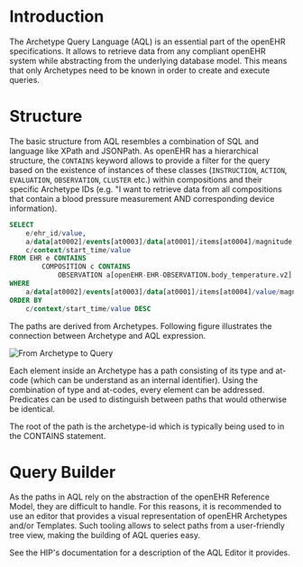 # Introduction

The Archetype Query Language (AQL) is an essential part of the openEHR specifications. It allows to retrieve data from any compliant openEHR system while abstracting from the underlying database model. This means that only Archetypes need to be known in order to create and execute queries.

# Structure

The basic structure from AQL resembles a combination of SQL and language like XPath and JSONPath. As openEHR has a hierarchical structure, the `CONTAINS` keyword allows to provide a filter for the query based on the existence of instances of these classes (`INSTRUCTION`, `ACTION`, `EVALUATION`, `OBSERVATION`, `CLUSTER` etc.) within compositions and their specific Archetype IDs (e.g. "I want to retrieve data from all compositions that contain a blood pressure measurement AND corresponding device information).

```sql
SELECT
    e/ehr_id/value, 
    a/data[at0002]/events[at0003]/data[at0001]/items[at0004]/magnitude, 
    c/context/start_time/value
FROM EHR e CONTAINS 
        COMPOSITION c CONTAINS
            OBSERVATION a[openEHR-EHR-OBSERVATION.body_temperature.v2]
WHERE
    a/data[at0002]/events[at0003]/data[at0001]/items[at0004]/value/magnitude > 37
ORDER BY
    c/context/start_time/value DESC
```

The paths are derived from Archetypes. Following figure illustrates the connection between Archetype and AQL expression.

![From Archetype to Query](/img/aql_process.png)

Each element inside an Archetype has a path consisting of its type and at-code (which can be understand as an internal identifier). Using the combination of type and at-codes, every element can be addressed. Predicates can be used to distinguish between paths that would otherwise be identical.

The root of the path is the archetype-id which is typically being used to in the CONTAINS statement. 


# Query Builder

As the paths in AQL rely on the abstraction of the openEHR Reference Model, they are difficult to handle. For this reasons, it is recommended to use an editor that provides a visual representation of openEHR Archetypes and/or Templates. Such tooling allows to select paths from a user-friendly tree view, making the building of AQL queries easy.

See the HIP's documentation for a description of the AQL Editor it provides.


